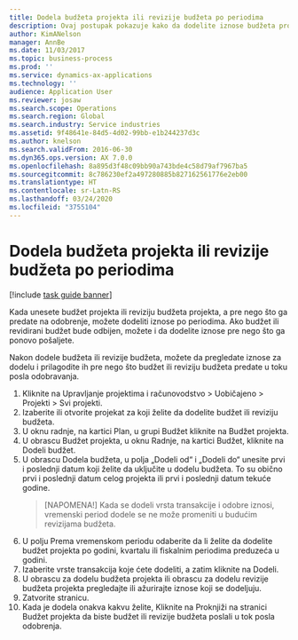 ```yaml
---
title: Dodela budžeta projekta ili revizije budžeta po periodima
description: Ovaj postupak pokazuje kako da dodelite iznose budžeta projekta po periodima.
author: KimANelson
manager: AnnBe
ms.date: 11/03/2017
ms.topic: business-process
ms.prod: ''
ms.service: dynamics-ax-applications
ms.technology: ''
audience: Application User
ms.reviewer: josaw
ms.search.scope: Operations
ms.search.region: Global
ms.search.industry: Service industries
ms.assetid: 9f48641e-84d5-4d02-99bb-e1b244237d3c
ms.author: knelson
ms.search.validFrom: 2016-06-30
ms.dyn365.ops.version: AX 7.0.0
ms.openlocfilehash: 8a895d3f48c09bb90a743bde4c58d79af7967ba5
ms.sourcegitcommit: 8c786230ef2a497280885b827162561776e2eb00
ms.translationtype: HT
ms.contentlocale: sr-Latn-RS
ms.lasthandoff: 03/24/2020
ms.locfileid: "3755104"
---
```

# <a name="allocate-a-project-budget-or-budget-revision-across-periods"></a>Dodela budžeta projekta ili revizije budžeta po periodima

[!include [task guide banner](../../includes/task-guide-banner.md)]

Kada unesete budžet projekta ili reviziju budžeta projekta, a pre nego što ga predate na odobrenje, možete dodeliti iznose po periodima. Ako budžet ili revidirani budžet bude odbijen, možete i da dodelite iznose pre nego što ga ponovo pošaljete. 

Nakon dodele budžeta ili revizije budžeta, možete da pregledate iznose za dodelu i prilagodite ih pre nego što budžet ili reviziju budžeta predate u toku posla odobravanja. 

1. Kliknite na Upravljanje projektima i računovodstvo > Uobičajeno > Projekti > Svi projekti. 
2. Izaberite ili otvorite projekat za koji želite da dodelite budžet ili reviziju budžeta. 
3. U oknu radnje, na kartici Plan, u grupi Budžet kliknite na Budžet projekta. 
4. U obrascu Budžet projekta, u oknu Radnje, na kartici Budžet, kliknite na Dodeli budžet. 
5. U obrascu Dodela budžeta, u polja „Dodeli od“ i „Dodeli do“ unesite prvi i poslednji datum koji želite da uključite u dodelu budžeta. To su obično prvi i poslednji datum celog projekta ili prvi i poslednji datum tekuće godine.  
   > [NAPOMENA!] Kada se dodeli vrsta transakcije i odobre iznosi, vremenski period dodele se ne može promeniti u budućim revizijama budžeta. 
6. U polju Prema vremenskom periodu odaberite da li želite da dodelite budžet projekta po godini, kvartalu ili fiskalnim periodima preduzeća u godini.
7. Izaberite vrste transakcija koje ćete dodeliti, a zatim kliknite na Dodeli. 
8. U obrascu za dodelu budžeta projekta ili obrascu za dodelu revizije budžeta projekta pregledajte ili ažurirajte iznose koji se dodeljuju. 
9. Zatvorite stranicu.
10. Kada je dodela onakva kakvu želite, Kliknite na Proknjiži na stranici Budžet projekta da biste budžet ili revizije budžeta poslali u tok posla odobrenja.  


